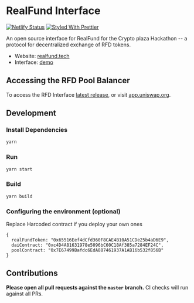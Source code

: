 # RealFund Interface

[![Netlify Status](https://api.netlify.com/api/v1/badges/1bfc98a0-bc1f-403e-8c61-e71334b3585a/deploy-status)](https://app.netlify.com/sites/affectionate-nightingale-a6ae3e/deploys)
[![Styled With Prettier](https://img.shields.io/badge/code_style-prettier-ff69b4.svg)](https://prettier.io/)

An open source interface for RealFund  for the Crypto plaza Hackathon -- a protocol for decentralized exchange of RFD tokens.

- Website: [realfund.tech](https://realfund.tech/)
- Interface: [demo](https://affectionate-nightingale-a6ae3e.netlify.app/)

## Accessing the RFD Pool Balancer

To access the RFD Interface
[latest release](https://github.com/Uniswap/uniswap-interface/releases/latest), 
or visit [app.uniswap.org](https://app.uniswap.org).

## Development

### Install Dependencies

```bash
yarn
```

### Run

```bash
yarn start
```

### Build

```bash
yarn build
```
### Configuring the environment (optional)

Replace Harcoded contract if you deploy your own ones 

```
{
  realFundToken: "0x65516Eef4dCfd360F8CAE4B10A51CDe25b4aD6E9", 
  daiContract: "0xc4D4A81631978e5096bC60C18Af385a7284EF24C",
  poolContract: "0x7E67499Bafdc6EdA887461937A1AB16b532f856B"
}
```

## Contributions

**Please open all pull requests against the `master` branch.** 
CI checks will run against all PRs.

